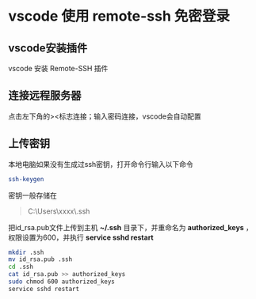 # vscode 使用 remote-ssh 免密登录

## vscode安装插件

vscode 安装 Remote-SSH 插件

## 连接远程服务器

点击左下角的><标志连接；输入密码连接，vscode会自动配置

## 上传密钥

本地电脑如果没有生成过ssh密钥，打开命令行输入以下命令

```bash
ssh-keygen
```

密钥一般存储在

> C:\Users\xxxx\\.ssh

把id_rsa.pub文件上传到主机 **~/.ssh** 目录下，并重命名为 **authorized_keys** ，权限设置为600，并执行 **service sshd restart**

```bash
mkdir .ssh
mv id_rsa.pub .ssh
cd .ssh
cat id_rsa.pub >> authorized_keys
sudo chmod 600 authorized_keys
service sshd restart
```
